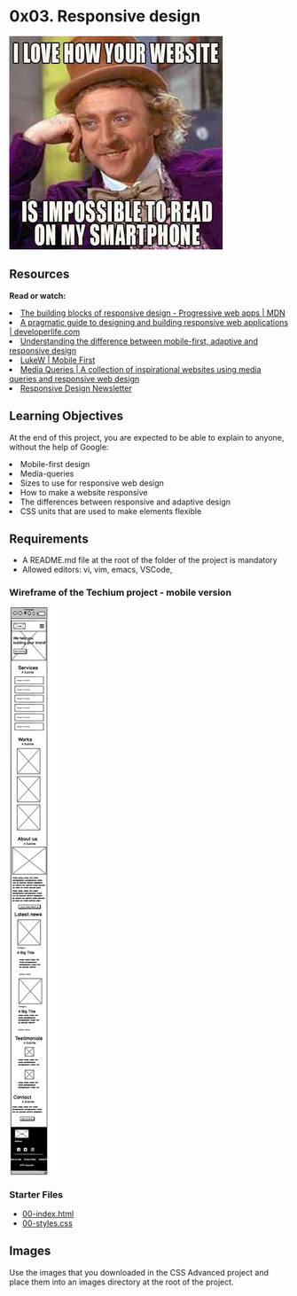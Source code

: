 # 0x03. Responsive design

<img src="images/meme.jpg">

## Resources
<b>Read or watch:</b>

<li>
    <a href ="https://intranet.alxswe.com/rltoken/o3EMSmw1WrNDSLJe3QcPIw">
        The building blocks of responsive design - Progressive web apps | MDN
    </a>
</li>
<li>
    <a href ="https://intranet.alxswe.com/rltoken/kYMxBNgzzyb2s7ZkVa5HJA">
       A pragmatic guide to designing and building responsive web applications | developerlife.com
    </a>
</li>
<li>
    <a href ="https://intranet.alxswe.com/rltoken/V7x4ZBedCZlZa4n3HfolyA">
        Understanding the difference between mobile-first, adaptive and responsive design
    </a>
</li>
<li>
    <a href ="https://intranet.alxswe.com/rltoken/6CYunSvuxKo0aMHTXAMO3w">
        LukeW | Mobile First
    </a>
</li>
<li>
    <a href ="https://intranet.alxswe.com/rltoken/gPX33evbEgxMIYLnizrrvg">
       Media Queries | A collection of inspirational websites using media queries and responsive web design
    </a>
</li>
<li>
    <a href ="https://intranet.alxswe.com/rltoken/6SOmvi6vROzFLgKqSG-ODA">
        Responsive Design Newsletter
    </a>
</li>

## Learning Objectives
At the end of this project, you are expected to be able to explain to anyone, without the help of Google:

<li>Mobile-first design</li>
<li>Media-queries</li>
<li>Sizes to use for responsive web design</li>
<li>How to make a website responsive</li>
<li>The differences between responsive and adaptive design</li>
<li>CSS units that are used to make elements flexible</li>

## Requirements
<ul>
    <li>A README.md file at the root of the folder of the project is mandatory</li>
    <li>Allowed editors: vi, vim, emacs, VSCode, </li>
</ul>

### Wireframe of the Techium project - mobile version

<img src="images/wireFrame.jpg">

### Starter Files

<ul>
    <li><a href="https://github.com/Tii04/alx-frontend/tree/main/0x03-responsive_design/00-index.html">00-index.html</a></li>
    <li><a href="https://github.com/Tii04/alx-frontend/tree/main/0x03-responsive_design/00-styles.css">00-styles.css</a></li>
</ul>

## Images

Use the images that you downloaded in the CSS Advanced project and place them into an images directory at the root of the project.